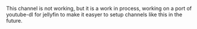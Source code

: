 ﻿This channel is not working, but it is a work in process, working on a port of youtube-dl for jellyfin to make it easyer to setup channels like 
this in the future.